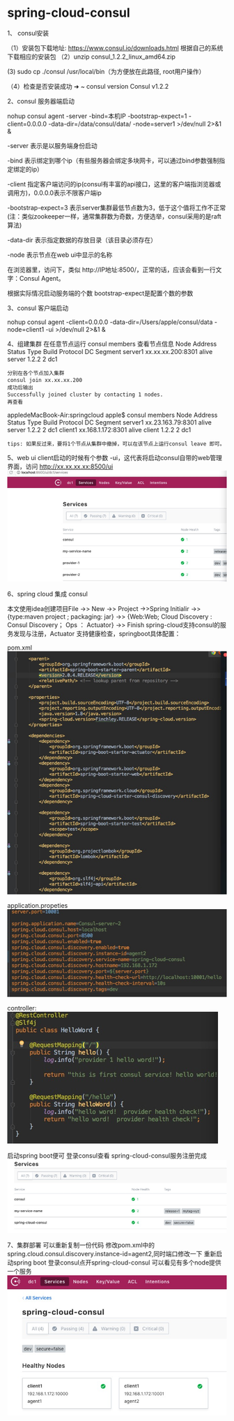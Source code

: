 # spring-cloud-consul

1、 consul安装

（1）安装包下载地址:
    https://www.consul.io/downloads.html
    根据自己的系统下载相应的安装包
（2）unzip consul_1.2.2_linux_amd64.zip

 (3) sudo cp ./consul /usr/local/bin（为方便放在此路径, root用户操作）
 
（4）检查是否安装成功
    ➜  ~ consul version
      Consul v1.2.2
      
2、consul 服务器端启动

  nohup consul agent -server -bind=本机IP  -bootstrap-expect=1 -client=0.0.0.0  -data-dir=/data/consul/data/ -node=server1 >/dev/null 2>&1 &
  
  -server 表示是以服务端身份启动

  -bind 表示绑定到哪个ip（有些服务器会绑定多块网卡，可以通过bind参数强制指定绑定的ip）

  -client 指定客户端访问的ip(consul有丰富的api接口，这里的客户端指浏览器或调用方)，0.0.0.0表示不限客户端ip

  -bootstrap-expect=3 表示server集群最低节点数为3，低于这个值将工作不正常(注：类似zookeeper一样，通常集群数为奇数，方便选举，consul采用的是raft算法)

  -data-dir 表示指定数据的存放目录（该目录必须存在）

  -node 表示节点在web ui中显示的名称
  
  在浏览器里，访问下，类似 http://IP地址:8500/，正常的话，应该会看到一行文字：Consul Agent。
  
  根据实际情况启动服务端的个数 bootstrap-expect是配置个数的参数
  
 3、consul 客户端启动
 
   nohup consul agent -client=0.0.0.0  -data-dir=/Users/apple/consul/data -node=client1 -ui >/dev/null 2>&1 &
  
  4、组建集群
    在任意节点运行 consul members 
    查看节点信息
    Node     Address             Status  Type    Build  Protocol  DC   Segment
    server1  xx.xx.xx.200:8301     alive   server  1.2.2  2         dc1  <all>
    
    分别在各个节点加入集群
    consul join xx.xx.xx.200
    成功后输出
    Successfully joined cluster by contacting 1 nodes.
    再查看
   appledeMacBook-Air:springcloud apple$ consul members
    Node     Address             Status  Type    Build  Protocol  DC   Segment
    server1  xx.23.163.79:8301  alive   server  1.2.2  2         dc1  <all>
    client1  xx.168.1.172:8301  alive   client  1.2.2  2         dc1  <default>
    
    tips: 如果反过来，要将1个节点从集群中撤掉，可以在该节点上运行consul leave 即可。
    
   5、web ui
    client启动的时候有个参数 -ui，这代表将启动consul自带的web管理界面，访问 http://xx.xx.xx.xx:8500/ui
    ![image](https://github.com/WalkerOstarliang/spring-cloud-consul/blob/master/picture/consul%E9%A6%96%E9%A1%B5.jpg)
  
  6、spring cloud 集成 consul
  
  本文使用idea创建项目File ->> New ->> Project ->>Spring Initialir ->> {type:maven project ; packaging: jar} ->> {Web:Web; Cloud    Discovery : Consul Discovery； Ops ： Actuator} ->> Finish
    spring-cloud支持consul的服务发现与注册，Actuator 支持健康检查，springboot具体配置：
    
   pom.xml
    ![image](https://github.com/WalkerOstarliang/spring-cloud-consul/blob/master/picture/pom.xml.jpg)
    
   application.propeties
    ![image](https://github.com/WalkerOstarliang/spring-cloud-consul/blob/master/picture/application.properties.jpg)
    
   controller:
    ![image](https://github.com/WalkerOstarliang/spring-cloud-consul/blob/master/picture/controller.jpg)
    
   启动spring boot便可
   登录consul查看 spring-cloud-consul服务注册完成
    ![image](https://github.com/WalkerOstarliang/spring-cloud-consul/blob/master/picture/spring-cloud-consul-register.jpg)
    
   7、集群部署
    可以重新复制一份代码 修改pom.xml中的spring.cloud.consul.discovery.instance-id=agent2,同时端口修改一下
    重新启动spring boot
    登录consul点开spring-cloud-consul 可以看见有多个node提供一个服务
    ![image](https://github.com/WalkerOstarliang/spring-cloud-consul/blob/master/picture/spring-cloud-consul-nodes.jpg)
    
    
    

    
  
   
  
  
  
